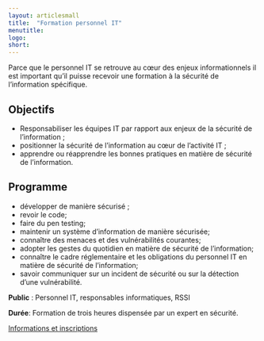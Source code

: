 ```yaml
---
layout: articlesmall
title:  "Formation personnel IT"
menutitle:
logo:
short:
---
```

Parce que le personnel IT se retrouve au cœur des enjeux informationnels il est important qu’il puisse recevoir une formation à la sécurité de l’information spécifique.

## Objectifs

* Responsabiliser les équipes IT par rapport aux enjeux de la sécurité de l’information ;
* positionner la sécurité de l’information au cœur de l’activité IT ;
* apprendre ou réapprendre les bonnes pratiques en matière de sécurité de l’information.

## Programme

* développer de manière sécurisé ;
* revoir le code;
* faire du pen testing;
* maintenir un système d’information de manière sécurisée;
* connaître des menaces et des vulnérabilités courantes;
* adopter les gestes du quotidien en matière de sécurité de l’information;
* connaître le cadre réglementaire et les obligations du personnel IT en matière de sécurité de l’information;
* savoir communiquer sur un incident de sécurité ou sur la détection d’une vulnérabilité.

**Public** : Personnel IT, responsables informatiques, RSSI

**Durée**: Formation de trois heures dispensée par un expert en sécurité.

[Informations et inscriptions](mailto:services@cases.lu?subject=Formation%20CASES)
